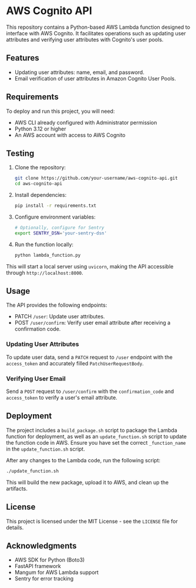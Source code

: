 # AWS Cognito API

This repository contains a Python-based AWS Lambda function designed to interface with AWS Cognito. It facilitates operations such as updating user attributes and verifying user attributes with Cognito's user pools.

## Features

- Updating user attributes: name, email, and password.
- Email verification of user attributes in Amazon Cognito User Pools.

## Requirements

To deploy and run this project, you will need:

- AWS CLI already configured with Administrator permission
- Python 3.12 or higher
- An AWS account with access to AWS Cognito

## Testing

1. Clone the repository:

   ```bash
   git clone https://github.com/your-username/aws-cognito-api.git
   cd aws-cognito-api
   ```

2. Install dependencies:

   ```bash
   pip install -r requirements.txt
   ```

3. Configure environment variables:

   ```bash
   # Optionally, configure for Sentry
   export SENTRY_DSN='your-sentry-dsn'
   ```

4. Run the function locally:

	```bash
	python lambda_function.py
	```

This will start a local server using `uvicorn`, making the API accessible through `http://localhost:8000`.

## Usage

The API provides the following endpoints:

- PATCH `/user`: Update user attributes.
- POST `/user/confirm`: Verify user email attribute after receiving a confirmation code.

### Updating User Attributes

To update user data, send a `PATCH` request to `/user` endpoint with the `access_token` and accurately filled `PatchUserRequestBody`.

### Verifying User Email

Send a `POST` request to `/user/confirm` with the `confirmation_code` and `access_token` to verify a user's email attribute.


## Deployment

The project includes a `build_package.sh` script to package the Lambda function for deployment, as well as an `update_function.sh` script to update the function code in AWS. Ensure you have set the correct `_function_name` in the `update_function.sh` script.

After any changes to the Lambda code, run the following script:

```bash
./update_function.sh
```

This will build the new package, upload it to AWS, and clean up the artifacts.

## License

This project is licensed under the MIT License - see the `LICENSE` file for details.

## Acknowledgments

- AWS SDK for Python (Boto3)
- FastAPI framework
- Mangum for AWS Lambda support
- Sentry for error tracking
